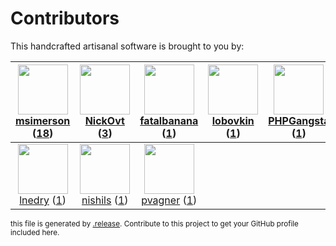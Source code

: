 # Contributors

This handcrafted artisanal software is brought to you by:

| <img height="80" src="https://avatars.githubusercontent.com/u/261635?v=4"><br><a href="https://github.com/msimerson">msimerson</a> (<a href="https://github.com/haraka/haraka-plugin-rspamd/commits?author=msimerson">18</a>)| <img height="80" src="https://avatars.githubusercontent.com/u/42339208?v=4"><br><a href="https://github.com/NickOvt">NickOvt</a> (<a href="https://github.com/haraka/haraka-plugin-rspamd/commits?author=NickOvt">3</a>)| <img height="80" src="https://avatars.githubusercontent.com/u/2176651?v=4"><br><a href="https://github.com/fatalbanana">fatalbanana</a> (<a href="https://github.com/haraka/haraka-plugin-rspamd/commits?author=fatalbanana">1</a>)| <img height="80" src="https://avatars.githubusercontent.com/u/1255618?v=4"><br><a href="https://github.com/lobovkin">lobovkin</a> (<a href="https://github.com/haraka/haraka-plugin-rspamd/commits?author=lobovkin">1</a>)| <img height="80" src="https://avatars.githubusercontent.com/u/608408?v=4"><br><a href="https://github.com/PHPGangsta">PHPGangsta</a> (<a href="https://github.com/haraka/haraka-plugin-rspamd/commits?author=PHPGangsta">1</a>)| <img height="80" src="https://avatars.githubusercontent.com/u/3527052?v=4"><br><a href="https://github.com/pjeby">pjeby</a> (<a href="https://github.com/haraka/haraka-plugin-rspamd/commits?author=pjeby">1</a>)| <img height="80" src="https://avatars.githubusercontent.com/u/934254?v=4"><br><a href="https://github.com/analogic">analogic</a> (<a href="https://github.com/haraka/haraka-plugin-rspamd/commits?author=analogic">1</a>)|
| :---: | :---: | :---: | :---: | :---: | :---: | :---: |
| <img height="80" src="https://avatars.githubusercontent.com/u/203240?v=4"><br><a href="https://github.com/lnedry">lnedry</a> (<a href="https://github.com/haraka/haraka-plugin-rspamd/commits?author=lnedry">1</a>)| <img height="80" src="https://avatars.githubusercontent.com/u/41303703?v=4"><br><a href="https://github.com/nishils">nishils</a> (<a href="https://github.com/haraka/haraka-plugin-rspamd/commits?author=nishils">1</a>)| <img height="80" src="https://avatars.githubusercontent.com/u/2298916?v=4"><br><a href="https://github.com/pvagner">pvagner</a> (<a href="https://github.com/haraka/haraka-plugin-rspamd/commits?author=pvagner">1</a>)

<sub>this file is generated by [.release](https://github.com/msimerson/.release).
Contribute to this project to get your GitHub profile included here.</sub>
